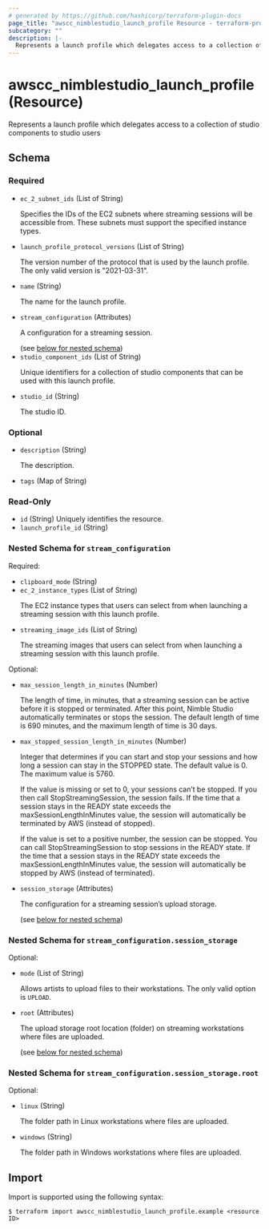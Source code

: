 ```yaml
---
# generated by https://github.com/hashicorp/terraform-plugin-docs
page_title: "awscc_nimblestudio_launch_profile Resource - terraform-provider-awscc"
subcategory: ""
description: |-
  Represents a launch profile which delegates access to a collection of studio components to studio users
---
```


# awscc_nimblestudio_launch_profile (Resource)

Represents a launch profile which delegates access to a collection of studio components to studio users



<!-- schema generated by tfplugindocs -->
## Schema

### Required

- `ec_2_subnet_ids` (List of String) <p>Specifies the IDs of the EC2 subnets where streaming sessions will be accessible from.
            These subnets must support the specified instance types. </p>
- `launch_profile_protocol_versions` (List of String) <p>The version number of the protocol that is used by the launch profile. The only valid
            version is "2021-03-31".</p>
- `name` (String) <p>The name for the launch profile.</p>
- `stream_configuration` (Attributes) <p>A configuration for a streaming session.</p> (see [below for nested schema](#nestedatt--stream_configuration))
- `studio_component_ids` (List of String) <p>Unique identifiers for a collection of studio components that can be used with this
            launch profile.</p>
- `studio_id` (String) <p>The studio ID. </p>

### Optional

- `description` (String) <p>The description.</p>
- `tags` (Map of String)

### Read-Only

- `id` (String) Uniquely identifies the resource.
- `launch_profile_id` (String)

<a id="nestedatt--stream_configuration"></a>
### Nested Schema for `stream_configuration`

Required:

- `clipboard_mode` (String)
- `ec_2_instance_types` (List of String) <p>The EC2 instance types that users can select from when launching a streaming session
            with this launch profile.</p>
- `streaming_image_ids` (List of String) <p>The streaming images that users can select from when launching a streaming session
            with this launch profile.</p>

Optional:

- `max_session_length_in_minutes` (Number) <p>The length of time, in minutes, that a streaming session can be active before it is
            stopped or terminated. After this point, Nimble Studio automatically terminates or
            stops the session. The default length of time is 690 minutes, and the maximum length of
            time is 30 days.</p>
- `max_stopped_session_length_in_minutes` (Number) <p>Integer that determines if you can start and stop your sessions and how long a session
            can stay in the STOPPED state. The default value is 0. The maximum value is 5760.</p>
        <p>If the value is missing or set to 0, your sessions can’t be stopped. If you then call
            StopStreamingSession, the session fails. If the time that a session stays in the READY
            state exceeds the maxSessionLengthInMinutes value, the session will automatically be
            terminated by AWS (instead of stopped).</p>
        <p>If the value is set to a positive number, the session can be stopped. You can call
            StopStreamingSession to stop sessions in the READY state. If the time that a session
            stays in the READY state exceeds the maxSessionLengthInMinutes value, the session will
            automatically be stopped by AWS (instead of terminated).</p>
- `session_storage` (Attributes) <p>The configuration for a streaming session’s upload storage.</p> (see [below for nested schema](#nestedatt--stream_configuration--session_storage))

<a id="nestedatt--stream_configuration--session_storage"></a>
### Nested Schema for `stream_configuration.session_storage`

Optional:

- `mode` (List of String) <p>Allows artists to upload files to their workstations. The only valid option is
                <code>UPLOAD</code>.</p>
- `root` (Attributes) <p>The upload storage root location (folder) on streaming workstations where files are
            uploaded.</p> (see [below for nested schema](#nestedatt--stream_configuration--session_storage--root))

<a id="nestedatt--stream_configuration--session_storage--root"></a>
### Nested Schema for `stream_configuration.session_storage.root`

Optional:

- `linux` (String) <p>The folder path in Linux workstations where files are uploaded.</p>
- `windows` (String) <p>The folder path in Windows workstations where files are uploaded.</p>

## Import

Import is supported using the following syntax:

```shell
$ terraform import awscc_nimblestudio_launch_profile.example <resource ID>
```
